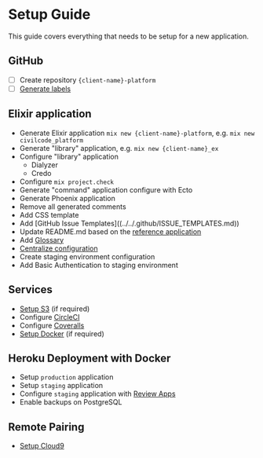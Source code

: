 # Setup Guide

This guide covers everything that needs to be setup for a new application.

## GitHub

* [ ] Create repository `{client-name}-platform`
* [ ] [Generate labels](https://github.com/civilcode/magasin-platform/tree/3c0ec7def06ed304b6b6069edd846d6d3837b5f3/.github/SETUP.md)

## Elixir application

* Generate Elixir application `mix new {client-name}-platform`, e.g. `mix new civilcode_platform`
* Generate "library" application, e.g. `mix new {client-name}_ex`
* Configure "library" application
  * Dialyzer
  * Credo
* Configure `mix project.check`
* Generate "command" application configure with Ecto
* Generate Phoenix application
* Remove all generated comments
* Add CSS template
* Add \[GitHub Issue Templates\]\(\(../../.github/ISSUE\_TEMPLATES.md\)\)
* Update README.md based on the [reference application](https://github.com/civilcode/magasin-platform/tree/3c0ec7def06ed304b6b6069edd846d6d3837b5f3/README.md)
* Add [Glossary](https://github.com/civilcode/magasin-platform/tree/3c0ec7def06ed304b6b6069edd846d6d3837b5f3/GLOSSARY.md)
* [Centralize configuration](https://github.com/civilcode/magasin-platform/tree/3c0ec7def06ed304b6b6069edd846d6d3837b5f3/config/README.md)
* Create staging environment configuration
* Add Basic Authentication to staging environment

## Services

* [Setup S3](s3.md) \(if required\)
* Configure [CircleCI](http://circleci.com)
* Configure [Coveralls](https://coveralls.io)
* [Setup Docker](https://github.com/civilcode/magasin-platform/tree/3c0ec7def06ed304b6b6069edd846d6d3837b5f3/guides/app/docker.md) \(if required\)

## Heroku Deployment with Docker

* Setup `production` application
* Setup `staging` application
* Configure `staging` application with [Review Apps](https://devcenter.heroku.com/articles/github-integration-review-apps)
* Enable backups on PostgreSQL

## Remote Pairing

* [Setup Cloud9](https://github.com/civilcode/cloud9-bootstrap)
